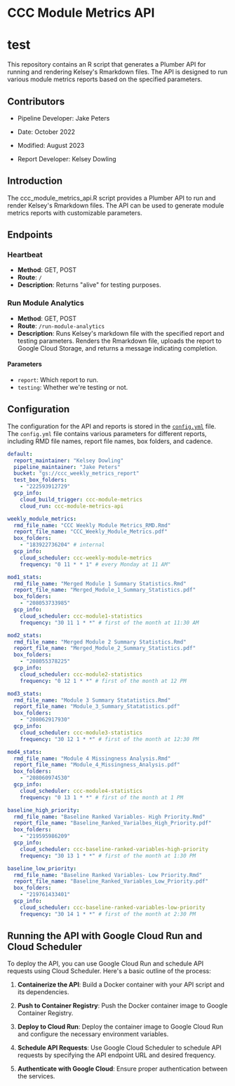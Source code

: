 # CCC Module Metrics API

# test
This repository contains an R script that generates a Plumber API for running and rendering Kelsey's Rmarkdown files. The API is designed to run various module metrics reports based on the specified parameters.

## Contributors

- Pipeline Developer: Jake Peters
- Date: October 2022
- Modified: August 2023

- Report Developer: Kelsey Dowling

## Introduction

The ccc_module_metrics_api.R script provides a Plumber API to run and render Kelsey's Rmarkdown files. The API can be used to generate module metrics reports with customizable parameters.

## Endpoints

### Heartbeat

- **Method**: GET, POST
- **Route**: `/`
- **Description**: Returns "alive" for testing purposes.

### Run Module Analytics

- **Method**: GET, POST
- **Route**: `/run-module-analytics`
- **Description**: Runs Kelsey's markdown file with the specified report and testing parameters. Renders the Rmarkdown file, uploads the report to Google Cloud Storage, and returns a message indicating completion.

#### Parameters

- `report`: Which report to run.
- `testing`: Whether we're testing or not.

## Configuration

The configuration for the API and reports is stored in the [`config.yml`](config.yml) file. The `config.yml` file contains various parameters for different reports, including RMD file names, report file names, box folders, and cadence.

```yaml
default:
  report_maintainer: "Kelsey Dowling"
  pipeline_maintainer: "Jake Peters"
  bucket: "gs://ccc_weekly_metrics_report"
  test_box_folders: 
    - "222593912729"
  gcp_info:
    cloud_build_trigger: ccc-module-metrics
    cloud_run: ccc-module-metrics-api

weekly_module_metrics:
  rmd_file_name: "CCC Weekly Module Metrics_RMD.Rmd"
  report_file_name: "CCC_Weekly_Module_Metrics.pdf"
  box_folders:
    - "183922736204" # internal
  gcp_info:
    cloud_scheduler: ccc-weekly-module-metrics
    frequency: "0 11 * * 1" # every Monday at 11 AM"

mod1_stats:
  rmd_file_name: "Merged Module 1 Summary Statistics.Rmd"
  report_file_name: "Merged_Module_1_Summary_Statistics.pdf"
  box_folders:
    - "208053733985"
  gcp_info:
    cloud_scheduler: ccc-module1-statistics
    frequency: "30 11 1 * *" # first of the month at 11:30 AM

mod2_stats:
  rmd_file_name: "Merged Module 2 Summary Statistics.Rmd"
  report_file_name: "Merged_Module_2_Summary_Statistics.pdf"
  box_folders:
    - "208055378225"
  gcp_info:
    cloud_scheduler: ccc-module2-statistics
    frequency: "0 12 1 * *" # first of the month at 12 PM

mod3_stats:
  rmd_file_name: "Module 3 Summary Statatistics.Rmd"
  report_file_name: "Module_3_Summary_Statatistics.pdf"
  box_folders:
    - "208062917930"
  gcp_info:
    cloud_scheduler: ccc-module3-statistics
    frequency: "30 12 1 * *" # first of the month at 12:30 PM

mod4_stats:
  rmd_file_name: "Module 4 Missingness Analysis.Rmd"
  report_file_name: "Module_4_Missingness_Analysis.pdf"
  box_folders:
    - "208060974530"
  gcp_info:
    cloud_scheduler: ccc-module4-statistics
    frequency: "0 13 1 * *" # first of the month at 1 PM

baseline_high_priority:
  rmd_file_name: "Baseline Ranked Variables- High Priority.Rmd"
  report_file_name: "Baseline_Ranked_Varialbes_High_Priority.pdf"
  box_folders:
    - "219595986209"
  gcp_info:
    cloud_scheduler: ccc-baseline-ranked-variables-high-priority
    frequency: "30 13 1 * *" # first of the month at 1:30 PM

baseline_low_priority:
  rmd_file_name: "Baseline Ranked Variables- Low Priority.Rmd"
  report_file_name: "Baseline_Ranked_Variables_Low_Priority.pdf"
  box_folders:
    - "219761433401"
  gcp_info:
    cloud_scheduler: ccc-baseline-ranked-variables-low-priority
    frequency: "30 14 1 * *" # first of the month at 2:30 PM
```

## Running the API with Google Cloud Run and Cloud Scheduler

To deploy the API, you can use Google Cloud Run and schedule API requests using Cloud Scheduler. Here's a basic outline of the process:

1. **Containerize the API**: Build a Docker container with your API script and its dependencies.

2. **Push to Container Registry**: Push the Docker container image to Google Container Registry.

3. **Deploy to Cloud Run**: Deploy the container image to Google Cloud Run and configure the necessary environment variables.

4. **Schedule API Requests**: Use Google Cloud Scheduler to schedule API requests by specifying the API endpoint URL and desired frequency.

5. **Authenticate with Google Cloud**: Ensure proper authentication between the services.

